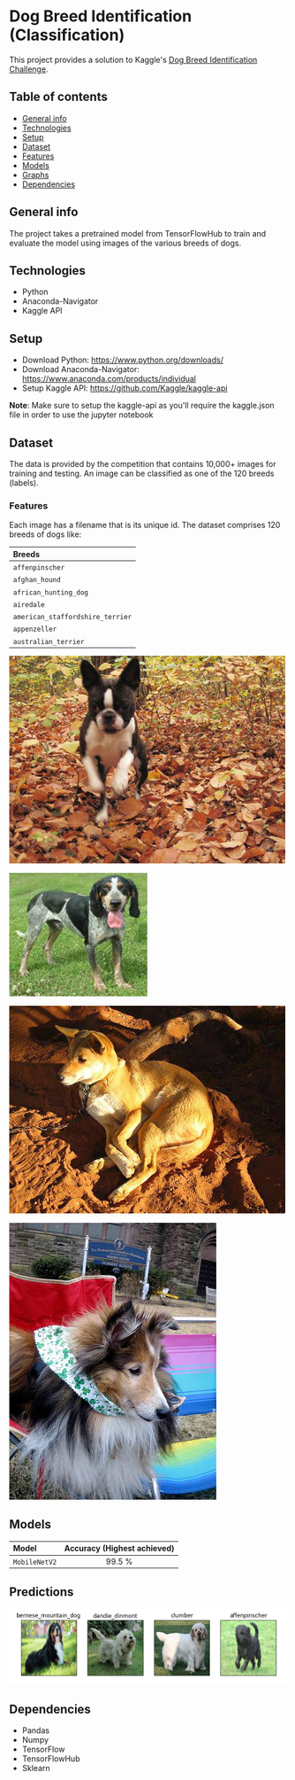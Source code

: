 # Dog Breed Identification (Classification)
This project provides a solution to Kaggle's [Dog Breed Identification Challenge](https://www.kaggle.com/c/dog-breed-identification). 

## Table of contents
* [General info](#general-info)
* [Technologies](#technologies)
* [Setup](#setup)
* [Dataset](#dataset)
* [Features](#features)
* [Models](#models)
* [Graphs](#graphs)
* [Dependencies](#dependencies)

## General info 
The project takes a pretrained model from TensorFlowHub to train and evaluate the model using images of the various breeds of dogs.

## Technologies
* Python
* Anaconda-Navigator 
* Kaggle API

## Setup
* Download Python: https://www.python.org/downloads/
* Download Anaconda-Navigator: https://www.anaconda.com/products/individual
* Setup Kaggle API: https://github.com/Kaggle/kaggle-api

**Note**: Make sure to setup the kaggle-api as you'll require the kaggle.json file in order to use the jupyter notebook

## Dataset
The data is provided by the competition that contains 10,000+ images for training and testing. An image can be classified as one of the 120 breeds (labels). 

### Features
Each image has a filename that is its unique id. The dataset comprises 120 breeds of dogs like:

| Breeds | 
| :---  | 
| `affenpinscher` | 
| `afghan_hound` | 
| `african_hunting_dog` |
| `airedale` | 
| `american_staffordshire_terrier` | 
| `appenzeller` |
| `australian_terrier` |

![Image-1](https://github.com/ibrahim1023/dog-breed-classification/blob/main/preview_images/image-1.jpg?raw=true "Data Preview")

![Image-2](https://github.com/ibrahim1023/dog-breed-classification/blob/main/preview_images/image-2.jpg?raw=true "Data Preview")

![Image-3](https://github.com/ibrahim1023/dog-breed-classification/blob/main/preview_images/image-3.jpg?raw=true "Data Preview")

![Image-4](https://github.com/ibrahim1023/dog-breed-classification/blob/main/preview_images/image-4.jpg?raw=true "Data Preview")

## Models

| Model | Accuracy (Highest achieved) |
| :---  |     :---:      |
| `MobileNetV2` | 99.5 %|

## Predictions 

![Prediction Image](https://github.com/ibrahim1023/dog-breed-classification/blob/main/preview_images/final.jpg?raw=true "Prediction")

## Dependencies
* Pandas
* Numpy
* TensorFlow
* TensorFlowHub
* Sklearn
